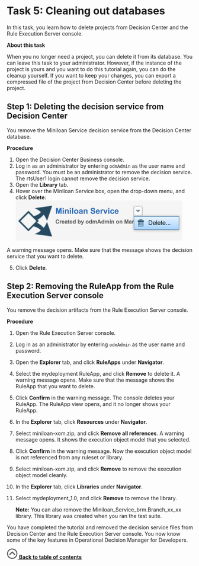 # Task 5: Cleaning out databases

In this task, you learn how to delete projects from Decision Center and the Rule Execution Server console.

**About this task**

When you no longer need a project, you can delete it from its database. You can leave this task to your administrator. However, if the instance of the project is yours and you want to do this tutorial again, you can do the cleanup yourself. If you want to keep your changes, you can export a compressed file of the project from Decision Center before deleting the project.

## Step 1: Deleting the decision service from Decision Center 

You remove the Miniloan Service decision service from the Decision Center database.

**Procedure**

1.   Open the Decision Center Business console.
2.  Log in as an administrator by entering `odmAdmin` as the user name and password. You must be an administrator to remove the decision service. The rtsUser1 login cannot remove the decision service.
3.  Open the **Library** tab.
4.  Hover over the Miniloan Service box, open the drop-down menu, and click **Delete**:![Image shows the drop-down menu](../images//scrn_delete_decision_service.jpg)

A warning message opens. Make sure that the message shows the decision service that you want to delete.

5.  Click **Delete**.

## Step 2: Removing the RuleApp from the Rule Execution Server console

You remove the decision artifacts from the Rule Execution Server console.

**Procedure**

1.  Open the Rule Execution Server console. 
2.  Log in as an administrator by entering `odmAdmin` as the user name and password.
3.   Open the **Explorer** tab, and click **RuleApps** under **Navigator**. 
4.   Select the mydeployment RuleApp, and click **Remove** to delete it. A warning message opens. Make sure that the message shows the RuleApp that you want to delete.
5.   Click **Confirm** in the warning message. The console deletes your RuleApp. The RuleApp view opens, and it no longer shows your RuleApp.
6.  In the **Explorer** tab, click **Resources** under **Navigator**.
7.  Select miniloan-xom.zip, and click **Remove all references**. A warning message opens. It shows the execution object model that you selected.
8.  Click **Confirm** in the warning message. Now the execution object model is not referenced from any ruleset or library.
9.  Select miniloan-xom.zip, and click **Remove** to remove the execution object model cleanly.
10. In the **Explorer** tab, click **Libraries** under **Navigator**.
11. Select mydeployment\_1.0, and click **Remove** to remove the library. 

    **Note:** You can also remove the Miniloan\_Service\_brm.Branch\_xx\_xx library. This library was created when you ran the test suite.


You have completed the tutorial and removed the decision service files from Decision Center and the Rule Execution Server console. You now know some of the key features in Operational Decision Manager for Developers.

[![](../images//home.jpg) **Back to table of contents**](../README.md)

